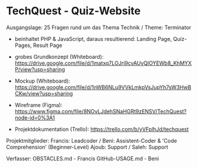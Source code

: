 # TechQuest - Quiz-Website
Ausgangslage: 25 Fragen rund um das Thema Technik / Theme: Terminator

- beinhaltet PHP & JavaScript, daraus resultierend: Landing Page, Quiz-Pages, Result Page

- grobes Grundkonzept (Whiteboard): https://drive.google.com/file/d/1matxq7LOJrj9cvAUyQlOYEWb8_KhMYXP/view?usp=sharing

- Mockup (Whiteboard): https://drive.google.com/file/d/1nWB6NLu9VVkLmkpVsJupYh7sW3HwBCKw/view?usp=sharing

- Wireframe (Figma): https://www.figma.com/file/8NOvLJdehSNaHGRt9zENSV/TechQuest?node-id=0%3A1

- Projektdokumentation (Trello): https://trello.com/b/yVFplhJd/techquest

Projektmitglieder: Francis: Leadcoder / Beni: Assistent-Coder & 'Code Comprehension' (Beginner-Level)
Ajoub: Support / Saleh: Support

Verfasser:
OBSTACLES.md - Francis
GitHub-USAGE.md - Beni
